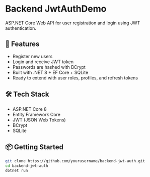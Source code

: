 # Backend JwtAuthDemo

ASP.NET Core Web API for user registration and login using JWT authentication.

## 🚀 Features

- Register new users
- Login and receive JWT token
- Passwords are hashed with BCrypt
- Built with .NET 8 + EF Core + SQLite
- Ready to extend with user roles, profiles, and refresh tokens

## 🛠 Tech Stack

- ASP.NET Core 8
- Entity Framework Core
- JWT (JSON Web Tokens)
- BCrypt
- SQLite

## 📦 Getting Started

```bash
git clone https://github.com/yourusername/backend-jwt-auth.git
cd backend-jwt-auth
dotnet run
